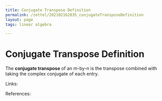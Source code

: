 ```yaml
---
title: Conjugate Transpose Definition
permalink: /zettel/202102162035_conjugateTransposeDefinition
layout: page
tags: linear algebra

---
```

# Conjugate Transpose Definition

The **conjugate transpose** of an m-by-n is the transpose combined with taking the complex conjugate of each entry.

Links: 

References: 

